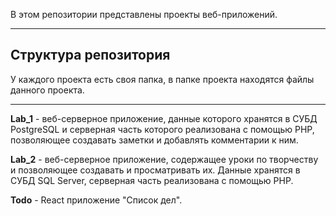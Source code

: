 В этом репозитории представлены проекты веб-приложений.

------
Структура репозитория
------

У каждого проекта есть своя папка, в папке проекта находятся файлы данного проекта. 

------

**Lab_1** - веб-серверное приложение, данные которого хранятся в СУБД PostgreSQL и серверная часть которого реализована с помощью PHP, позволяющее создавать заметки и добавлять комментарии к ним.

**Lab_2** - веб-серверное приложение, содержащее уроки по творчеству и позволяющее создавать и просматривать их. Данные хранятся в СУБД SQL Server, серверная часть реализована с помощью PHP.

**Todo** - React приложение "Список дел".
